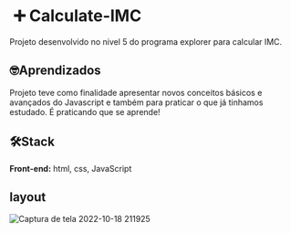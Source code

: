 
# ‍ ​➕​‍​ Calculate-IMC

Projeto desenvolvido no nivel 5 do programa explorer para calcular IMC.


## ​🤓​Aprendizados

Projeto teve como finalidade apresentar novos conceitos básicos e avançados do Javascript e também para praticar o que já tinhamos estudado. É praticando que se aprende!

## 🛠️​Stack 

**Front-end:** html, css, JavaScript




## layout


![Captura de tela 2022-10-18 211925](https://user-images.githubusercontent.com/104939069/196568704-ac9615bb-2115-4d94-8993-4e0161a2ce5d.png)


